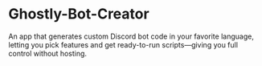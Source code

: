 # Ghostly-Bot-Creator
An app that generates custom Discord bot code in your favorite language, letting you pick features and get ready-to-run scripts—giving you full control without hosting.
